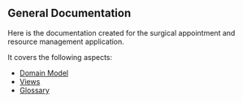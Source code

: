 ## General Documentation

Here is the documentation created for the surgical appointment and resource management application.

It covers the following aspects:

* [Domain Model](domain-model/readme.md)
* [Views](views/general-views.md)
* [Glossary](glossary.md)